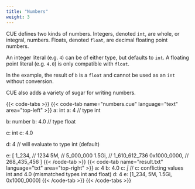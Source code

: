```yaml
---
title: "Numbers"
weight: 3
---
```


CUE defines two kinds of numbers.
Integers, denoted `int`, are whole, or integral, numbers.
Floats, denoted `float`, are decimal floating point numbers.

An integer literal (e.g. `4`) can be of either type, but defaults to `int`.
A floating point literal (e.g. `4.0`) is only compatible with `float`.

In the example, the result of `b` is a `float` and cannot be
used as an `int` without conversion.

CUE also adds a variety of sugar for writing numbers.

{{< code-tabs >}}
{{< code-tab name="numbers.cue" language="text"  area="top-left" >}}
a: int
a: 4 // type int

b: number
b: 4.0 // type float

c: int
c: 4.0

d: 4 // will evaluate to type int (default)

e: [
	1_234,       // 1234
	5M,          // 5_000_000
	1.5Gi,       // 1_610_612_736
	0x1000_0000, // 268_435_456
]
{{< /code-tab >}}
{{< code-tab name="result.txt" language="txt"  area="top-right" >}}
a: 4
b: 4.0
c: _|_ // c: conflicting values int and 4.0 (mismatched types int and float)
d: 4
e: [1_234, 5M, 1.5Gi, 0x1000_0000]
{{< /code-tab >}}
{{< /code-tabs >}}

